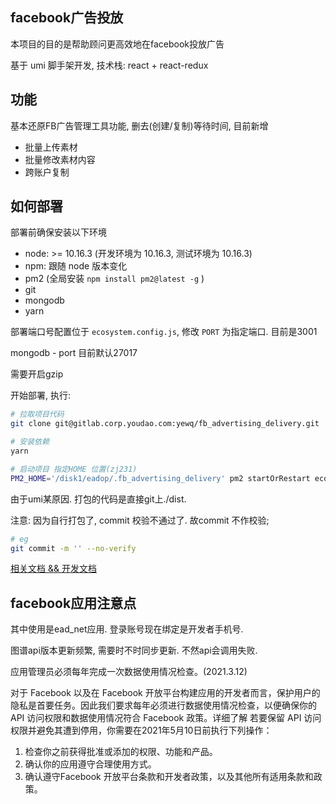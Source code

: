 ## facebook广告投放

本项目的目的是帮助顾问更高效地在facebook投放广告

基于 umi 脚手架开发, 技术栈: react + react-redux


## 功能

基本还原FB广告管理工具功能, 删去(创建/复制)等待时间, 目前新增

- 批量上传素材
- 批量修改素材内容
- 跨账户复制


## 如何部署

部署前确保安装以下环境

- node: >= 10.16.3 (开发环境为 10.16.3, 测试环境为 10.16.3)
- npm: 跟随 node 版本变化
- pm2 (全局安装 `npm install pm2@latest -g` )
- git
- mongodb
- yarn

部署端口号配置位于 `ecosystem.config.js`, 修改 `PORT` 为指定端口. 目前是3001

mongodb - port 目前默认27017 

需要开启gzip

开始部署, 执行:

```bash
# 拉取项目代码
git clone git@gitlab.corp.youdao.com:yewq/fb_advertising_delivery.git

# 安装依赖
yarn

# 启动项目 指定HOME 位置(zj231)
PM2_HOME='/disk1/eadop/.fb_advertising_delivery' pm2 startOrRestart ecosystem.config.js --env production
```

由于umi某原因. 打包的代码是直接git上./dist.

注意: 因为自行打包了, commit 校验不通过了. 故commit 不作校验;
```bash
# eg
git commit -m '' --no-verify
```
[相关文档 && 开发文档](https://www.yuque.com/docs/share/f3c88c62-a7a7-468e-8e81-e89271f25258#)

## facebook应用注意点

其中使用是ead_net应用. 登录账号现在绑定是开发者手机号.

图谱api版本更新频繁, 需要时不时同步更新. 不然api会调用失败.

应用管理员必须每年完成一次数据使用情况检查。(2021.3.12)

对于 Facebook 以及在 Facebook 开放平台构建应用的开发者而言，保护用户的隐私是首要任务。因此我们要求每年必须进行数据使用情况检查，以便确保你的 API 访问权限和数据使用情况符合 Facebook 政策。详细了解
若要保留 API 访问权限并避免其遭到停用，你需要在2021年5月10日前执行下列操作：
1. 检查你之前获得批准或添加的权限、功能和产品。
2. 确认你的应用遵守合理使用方式。
3. 确认遵守Facebook 开放平台条款和开发者政策，以及其他所有适用条款和政策。
